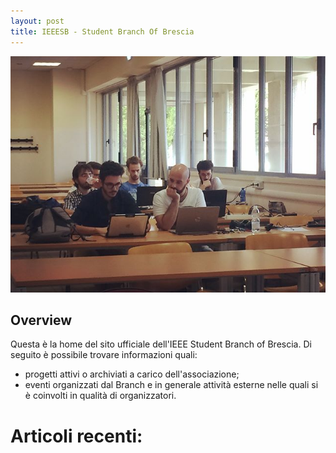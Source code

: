 ```yaml
---
layout: post
title: IEEESB - Student Branch Of Brescia
---
```


![Header](/images/header_about_us.jpg)

## Overview

Questa è la home del sito ufficiale dell'IEEE Student Branch of Brescia. Di seguito è possibile trovare informazioni quali:

* progetti attivi o archiviati a carico dell'associazione;
* eventi organizzati dal Branch e in generale attività esterne nelle quali si è coinvolti in qualità di organizzatori.





# Articoli recenti:
